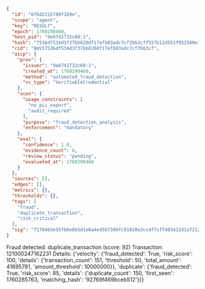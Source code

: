 ```json
{
  "id": "6f6d2215f89f1b9e",
  "scope": "agent",
  "key": "RESULT",
  "epoch": 1760290460,
  "host_pid": "9e6742732c60:1",
  "hash": "7536df534d3f37bb820df17efb03adc7cf3563cff557b12d552f952560e1cab3",
  "cid": "QmV17536df534d3f37bb820df17efb03adc7cf3563cf",
  "aicp": {
    "prov": {
      "issuer": "9e6742732c60:1",
      "created_at": 1760290460,
      "method": "automated_fraud_detection",
      "vc_type": "VerifiableCredential"
    },
    "ucon": {
      "usage_constraints": [
        "no_pii_export",
        "audit_required"
      ],
      "purpose": "fraud_detection_analysis",
      "enforcement": "mandatory"
    },
    "eval": {
      "confidence": 1.0,
      "evidence_count": 0,
      "review_status": "pending",
      "evaluated_at": 1760290460
    }
  },
  "sources": [],
  "edges": [],
  "metrics": {},
  "thresholds": {},
  "tags": [
    "fraud",
    "duplicate_transaction",
    "risk_critical"
  ],
  "sig": "7178483e55fb0e0b5d1e8a4ed567306fc91838e3cc4f7cff403412d1a72121f1"
}
```

Fraud detected: duplicate_transaction (score: 92)
Transaction: 121000247162231
Details: {'velocity': {'fraud_detected': True, 'risk_score': 100, 'details': {'transaction_count': 151, 'threshold': 50, 'total_amount': 41695781, 'amount_threshold': 10000000}}, 'duplicate': {'fraud_detected': True, 'risk_score': 85, 'details': {'duplicate_count': 150, 'first_seen': 1760285763, 'matching_hash': '92769f469bceb512'}}}